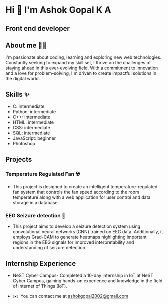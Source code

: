 # Hi 👋 I'm Ashok Gopal K A

Front end developer
-------------------
## About me :technologist: 
I'm passionate about coding, learning and exploring new web technologies. Constantly seeking to expand my skill set, I thrive on the challenges of staying ahead in this ever-evolving field. With a commitment to innovation and a love for problem-solving, I'm driven to create impactful solutions in the digital world.

## Skills :sparkles: 
- C: intermediate
- Python: intermediate
- C++: intermediate
- HTML: intermediate
- CSS: intermediate
- SQL: intermediate
- JavaScript: beginner
- Photoshop
  
## Projects
### Temperature Regulated Fan :radioactive:
- This project is designed to create an intelligent temperature-regulated fan system that controls the fan speed
according to the room temperature along with a web application for user control and
data storage in a database.
### EEG Seizure detection :space_invader: 
- This project aims to develop a seizure detection system using convolutional neural networks (CNN) trained on EEG data. Additionally, it employs Grad-CAM to generate heatmaps highlighting important regions in the EEG signals for improved interpretability and understanding of seizure detection.

## Internship Experience 
- NeST Cyber Campus- Completed a 10-day internship in IoT at NeST Cyber Campus, gaining hands-on
experience and knowledge in the field of Internet of Things (IoT).
  





*   ✉️  You can contact me at [ashokgopal2002@gmail.com](mailto:ashokgopal2002@gmail.com)
